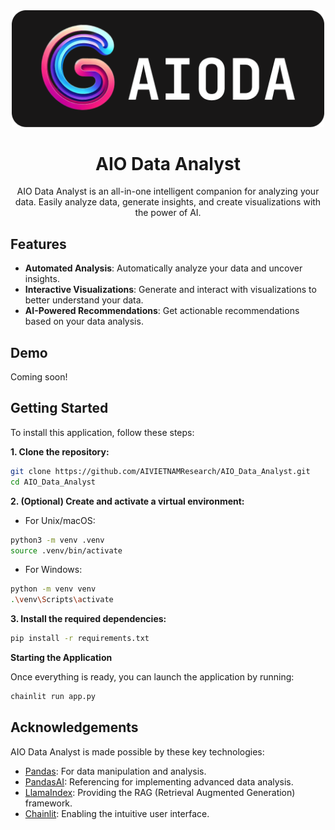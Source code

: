 <div align="center">
  <img src="./public/project_logo.png" alt="AIO Data Analyst" width="500" class="logo-light"/>
</div>


<div align="center">

# AIO Data Analyst

AIO Data Analyst is an all-in-one intelligent companion for analyzing your data. Easily analyze data, generate insights, and create visualizations with the power of AI. 

</div>

## Features

- **Automated Analysis**: Automatically analyze your data and uncover insights.
- **Interactive Visualizations**: Generate and interact with visualizations to better understand your data.
- **AI-Powered Recommendations**: Get actionable recommendations based on your data analysis.
<!-- - **Custom Reports**: Create custom reports summarizing the key insights from your data. -->

## Demo

Coming soon!

## Getting Started
To install this application, follow these steps:

**1. Clone the repository:**
```bash
git clone https://github.com/AIVIETNAMResearch/AIO_Data_Analyst.git
cd AIO_Data_Analyst
```

**2. (Optional) Create and activate a virtual environment:**
- For Unix/macOS:
```bash
python3 -m venv .venv
source .venv/bin/activate
```

- For Windows:
```bash
python -m venv venv
.\venv\Scripts\activate
```

**3. Install the required dependencies:**
```bash
pip install -r requirements.txt
```



**Starting the Application**

Once everything is ready, you can launch the application by running:

```bash
chainlit run app.py
```

## Acknowledgements

AIO Data Analyst is made possible by these key technologies:

- [Pandas](https://pandas.pydata.org/): For data manipulation and analysis.
- [PandasAI](https://github.com/gventuri/pandas-ai): Referencing for implementing advanced data analysis.
- [LlamaIndex](https://www.llamaindex.ai/): Providing the RAG (Retrieval Augmented Generation) framework.
- [Chainlit](https://docs.chainlit.io/get-started/overview): Enabling the intuitive user interface.

